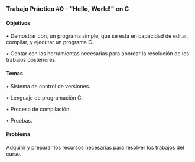 <h3> Trabajo Práctico #0 - "Hello, World!" en C</h3>

<h4> Objetivos </h4>

• Demostrar con, un programa simple, que se está en capacidad de editar,
compilar, y ejecutar un programa C.

• Contar con las herramientas necesarias para abordar la resolución de los
trabajos posteriores.

<h4> Temas </h4>

• Sistema de control de versiones.

• Lenguaje de programación C.

• Proceso de compilación.

• Pruebas.

<h4> Problema </h4>

Adquirir y preparar los recursos necesarias para resolver los trabajos del curso.
